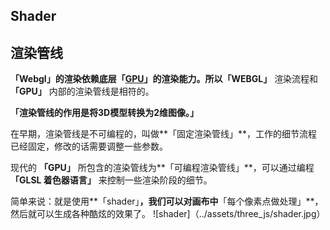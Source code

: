 ## Shader

## **渲染管线**

**「Webgl」**的渲染依赖底层**「**[**GPU**](https://cloud.tencent.com/product/gpu?from=10680)**」**的渲染能力。所以**「WEBGL」** 渲染流程和 **「GPU」** 内部的渲染管线是相符的。

**「渲染管线的作用是将3D模型转换为2维图像。」**

在早期，渲染管线是不可编程的，叫做**「固定渲染管线」**，工作的细节流程已经固定，修改的话需要调整一些参数。

现代的 **「GPU」** 所包含的渲染管线为**「可编程渲染管线」**，可以通过编程 **「GLSL 着色器语言」** 来控制一些渲染阶段的细节。

简单来说：就是使用**「shader」**，我们可以对画布中**「每个像素点做处理」**，然后就可以生成各种酷炫的效果了。
![shader]（../assets/three_js/shader.jpg）
